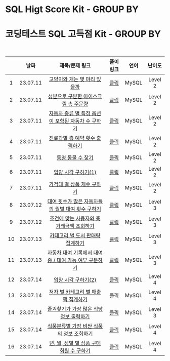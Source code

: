 # SQL Higt Score Kit - GROUP BY
# 코딩테스트 SQL 고득점 Kit - GROUP BY

<br>

||날짜|제목/문제 링크|풀이 링크|언어|난이도|
|:---:|:---:|:---:|:---:|:---:|:---:|
|1|23.07.11|[고양이와 개는 몇 마리 있을까](https://school.programmers.co.kr/learn/courses/30/lessons/59040?language=mysql)|[클릭](./solution/how_many_cat_and_dog.sql)|MySQL|Level 2|
|2|23.07.11|[성분으로 구분한 아이스크림 총 주문량](https://school.programmers.co.kr/learn/courses/30/lessons/133026?language=mysql)|[클릭](./solution/total_order.sql)|MySQL|Level 2|
|3|23.07.11|[자동차 종류 별 특정 옵션이 포함된 자동차 수 구하기](https://school.programmers.co.kr/learn/courses/30/lessons/151137?language=mysql)|[클릭](./solution/car_specific_option.sql)|MySQL|Level 2|
|4|23.07.11|[진료과별 총 예약 횟수 출력하기](https://school.programmers.co.kr/learn/courses/30/lessons/132202?language=mysql)|[클릭](./solution/count_appointment.sql)|MySQL|Level 2|
|5|23.07.11|[동명 동물 수 찾기](https://school.programmers.co.kr/learn/courses/30/lessons/59041?language=mysql)|[클릭](./solution/find_same_name.sql)|MySQL|Level 2|
|6|23.07.11|[입양 시각 구하기(1)](https://school.programmers.co.kr/learn/courses/30/lessons/59412?language=mysql)|[클릭](./solution/adoption_time(1).sql)|MySQL|Level 2|
|7|23.07.11|[가격대 별 상품 개수 구하기](https://school.programmers.co.kr/learn/courses/30/lessons/131530?language=mysql)|[클릭](./solution/count_price_group.sql)|MySQL|Level 2|
|8|23.07.12|[대여 횟수가 많은 자동차들의 월별 대여 횟수 구하기](https://school.programmers.co.kr/learn/courses/30/lessons/151139?language=mysql)|[클릭](./solution/rental_month.sql)|MySQL|Level 3|
|9|23.07.12|[조건에 맞는 사용자와 총 거래금액 조회하기](https://school.programmers.co.kr/learn/courses/30/lessons/164668?language=mysql)|[클릭](./solution/total_sales.sql)|MySQL|Level 3|
|10|23.07.13|[카테고리 별 도서 판매량 집계하기](https://school.programmers.co.kr/learn/courses/30/lessons/144855?language=mysql)|[클릭](./solution/book_sales_by_category.sql)|MySQL|Level 3|
|11|23.07.13|[자동차 대여 기록에서 대여중 / 대여 가능 여부 구분하기](https://school.programmers.co.kr/learn/courses/30/lessons/157340?language=mysql)|[클릭](./solution/possible_rental.sql)|MySQL|Level 3|
|12|23.07.14|[입양 시각 구하기(2)](https://school.programmers.co.kr/learn/courses/30/lessons/59413?language=mysql)|[클릭](./solution/adoption_time(2).sql)|MySQL|Level 4|
|13|23.07.14|[저자 별 카테고리 별 매출액 집계하기](https://school.programmers.co.kr/learn/courses/30/lessons/144856?language=mysql)|[클릭](./solution/sum_author_category.sql)|MySQL|Level 4|
|14|23.07.14|[즐겨찾기가 가장 많은 식당 정보 출력하기](https://school.programmers.co.kr/learn/courses/30/lessons/131123?language=mysql)|[클릭](./solution/favorites.sql)|MySQL|Level 3|
|15|23.07.14|[식품분류별 가장 비싼 식품의 정보 조회하기](https://school.programmers.co.kr/learn/courses/30/lessons/131116?language=mysql)|[클릭](./solution/food_type_max_price.sql)|MySQL|Level 4|
|16|23.07.14|[년, 월, 성별 별 상품 구매 회원 수 구하기](https://school.programmers.co.kr/learn/courses/30/lessons/131532?language=mysql)|[클릭](./solution/count_year_month_gender_user.sql)|MySQL|Level 4|